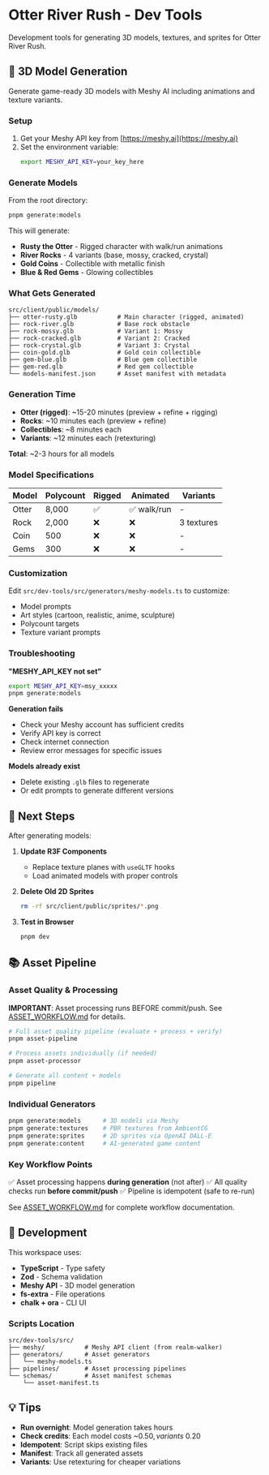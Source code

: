 # Otter River Rush - Dev Tools

Development tools for generating 3D models, textures, and sprites for Otter River Rush.

## 🎨 3D Model Generation

Generate game-ready 3D models with Meshy AI including animations and texture variants.

### Setup

1. Get your Meshy API key from [https://meshy.ai](https://meshy.ai)
2. Set the environment variable:
   ```bash
   export MESHY_API_KEY=your_key_here
   ```

### Generate Models

From the root directory:

```bash
pnpm generate:models
```

This will generate:
- **Rusty the Otter** - Rigged character with walk/run animations
- **River Rocks** - 4 variants (base, mossy, cracked, crystal)
- **Gold Coins** - Collectible with metallic finish
- **Blue & Red Gems** - Glowing collectibles

### What Gets Generated

```
src/client/public/models/
├── otter-rusty.glb           # Main character (rigged, animated)
├── rock-river.glb            # Base rock obstacle
├── rock-mossy.glb            # Variant 1: Mossy
├── rock-cracked.glb          # Variant 2: Cracked
├── rock-crystal.glb          # Variant 3: Crystal
├── coin-gold.glb             # Gold coin collectible
├── gem-blue.glb              # Blue gem collectible
├── gem-red.glb               # Red gem collectible
└── models-manifest.json      # Asset manifest with metadata
```

### Generation Time

- **Otter (rigged)**: ~15-20 minutes (preview + refine + rigging)
- **Rocks**: ~10 minutes each (preview + refine)
- **Collectibles**: ~8 minutes each
- **Variants**: ~12 minutes each (retexturing)

**Total**: ~2-3 hours for all models

### Model Specifications

| Model | Polycount | Rigged | Animated | Variants |
|-------|-----------|--------|----------|----------|
| Otter | 8,000 | ✅ | ✅ walk/run | - |
| Rock | 2,000 | ❌ | ❌ | 3 textures |
| Coin | 500 | ❌ | ❌ | - |
| Gems | 300 | ❌ | ❌ | - |

### Customization

Edit `src/dev-tools/src/generators/meshy-models.ts` to customize:
- Model prompts
- Art styles (cartoon, realistic, anime, sculpture)
- Polycount targets
- Texture variant prompts

### Troubleshooting

**"MESHY_API_KEY not set"**
```bash
export MESHY_API_KEY=msy_xxxxx
pnpm generate:models
```

**Generation fails**
- Check your Meshy account has sufficient credits
- Verify API key is correct
- Check internet connection
- Review error messages for specific issues

**Models already exist**
- Delete existing `.glb` files to regenerate
- Or edit prompts to generate different versions

## 🎯 Next Steps

After generating models:

1. **Update R3F Components**
   - Replace texture planes with `useGLTF` hooks
   - Load animated models with proper controls
   
2. **Delete Old 2D Sprites**
   ```bash
   rm -rf src/client/public/sprites/*.png
   ```

3. **Test in Browser**
   ```bash
   pnpm dev
   ```

## 📚 Asset Pipeline

### Asset Quality & Processing

**IMPORTANT**: Asset processing runs BEFORE commit/push. See [ASSET_WORKFLOW.md](./ASSET_WORKFLOW.md) for details.

```bash
# Full asset quality pipeline (evaluate + process + verify)
pnpm asset-pipeline

# Process assets individually (if needed)
pnpm asset-processor

# Generate all content + models
pnpm pipeline
```

### Individual Generators

```bash
pnpm generate:models      # 3D models via Meshy
pnpm generate:textures    # PBR textures from AmbientCG
pnpm generate:sprites     # 2D sprites via OpenAI DALL-E
pnpm generate:content     # AI-generated game content
```

### Key Workflow Points

✅ Asset processing happens **during generation** (not after)
✅ All quality checks run **before commit/push**
✅ Pipeline is idempotent (safe to re-run)

See [ASSET_WORKFLOW.md](./ASSET_WORKFLOW.md) for complete workflow documentation.

## 🔧 Development

This workspace uses:
- **TypeScript** - Type safety
- **Zod** - Schema validation
- **Meshy API** - 3D model generation
- **fs-extra** - File operations
- **chalk + ora** - CLI UI

### Scripts Location

```
src/dev-tools/src/
├── meshy/           # Meshy API client (from realm-walker)
├── generators/      # Asset generators
│   └── meshy-models.ts
├── pipelines/       # Asset processing pipelines
└── schemas/         # Asset manifest schemas
    └── asset-manifest.ts
```

## 💡 Tips

- **Run overnight**: Model generation takes hours
- **Check credits**: Each model costs ~$0.50, variants ~$0.20
- **Idempotent**: Script skips existing files
- **Manifest**: Track all generated assets
- **Variants**: Use retexturing for cheaper variations
